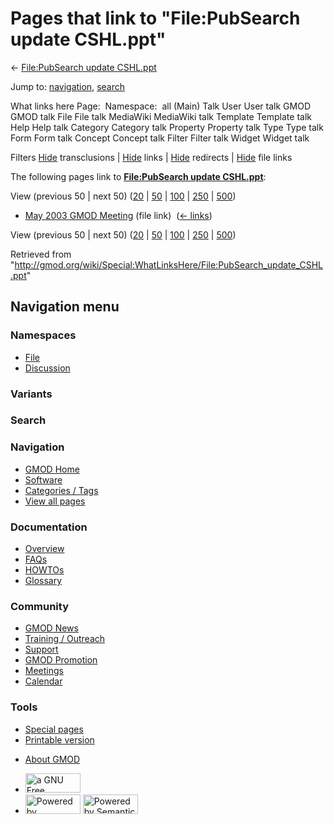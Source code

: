 <div id="mw-page-base" class="noprint">

</div>

<div id="mw-head-base" class="noprint">

</div>

<div id="content" class="mw-body" role="main">

<span id="top"></span>

<div id="mw-js-message" style="display:none;">

</div>



# <span dir="auto">Pages that link to "File:PubSearch update CSHL.ppt"</span>

<div id="bodyContent">

<div id="contentSub">

← [File:PubSearch update
CSHL.ppt](/wiki/File:PubSearch_update_CSHL.ppt "File:PubSearch update CSHL.ppt")

</div>

<div id="jump-to-nav" class="mw-jump">

Jump to: [navigation](#mw-navigation), [search](#p-search)

</div>

<div id="mw-content-text">

What links here Page:  Namespace:  all (Main) Talk User User talk GMOD
GMOD talk File File talk MediaWiki MediaWiki talk Template Template talk
Help Help talk Category Category talk Property Property talk Type Type
talk Form Form talk Concept Concept talk Filter Filter talk Widget
Widget talk

Filters
[Hide](/mediawiki/index.php?title=Special:WhatLinksHere/File:PubSearch_update_CSHL.ppt&hidetrans=1 "Special:WhatLinksHere/File:PubSearch update CSHL.ppt")
transclusions \|
[Hide](/mediawiki/index.php?title=Special:WhatLinksHere/File:PubSearch_update_CSHL.ppt&hidelinks=1 "Special:WhatLinksHere/File:PubSearch update CSHL.ppt")
links \|
[Hide](/mediawiki/index.php?title=Special:WhatLinksHere/File:PubSearch_update_CSHL.ppt&hideredirs=1 "Special:WhatLinksHere/File:PubSearch update CSHL.ppt")
redirects \|
[Hide](/mediawiki/index.php?title=Special:WhatLinksHere/File:PubSearch_update_CSHL.ppt&hideimages=1 "Special:WhatLinksHere/File:PubSearch update CSHL.ppt")
file links

The following pages link to **[File:PubSearch update
CSHL.ppt](/wiki/File:PubSearch_update_CSHL.ppt "File:PubSearch update CSHL.ppt")**:

View (previous 50 \| next 50)
([20](/mediawiki/index.php?title=Special:WhatLinksHere/File:PubSearch_update_CSHL.ppt&limit=20 "Special:WhatLinksHere/File:PubSearch update CSHL.ppt")
\|
[50](/mediawiki/index.php?title=Special:WhatLinksHere/File:PubSearch_update_CSHL.ppt&limit=50 "Special:WhatLinksHere/File:PubSearch update CSHL.ppt")
\|
[100](/mediawiki/index.php?title=Special:WhatLinksHere/File:PubSearch_update_CSHL.ppt&limit=100 "Special:WhatLinksHere/File:PubSearch update CSHL.ppt")
\|
[250](/mediawiki/index.php?title=Special:WhatLinksHere/File:PubSearch_update_CSHL.ppt&limit=250 "Special:WhatLinksHere/File:PubSearch update CSHL.ppt")
\|
[500](/mediawiki/index.php?title=Special:WhatLinksHere/File:PubSearch_update_CSHL.ppt&limit=500 "Special:WhatLinksHere/File:PubSearch update CSHL.ppt"))

- [May 2003 GMOD
  Meeting](/wiki/May_2003_GMOD_Meeting "May 2003 GMOD Meeting") (file
  link) ‎ <span class="mw-whatlinkshere-tools">([←
  links](/mediawiki/index.php?title=Special:WhatLinksHere&target=May+2003+GMOD+Meeting "Special:WhatLinksHere"))</span>

View (previous 50 \| next 50)
([20](/mediawiki/index.php?title=Special:WhatLinksHere/File:PubSearch_update_CSHL.ppt&limit=20 "Special:WhatLinksHere/File:PubSearch update CSHL.ppt")
\|
[50](/mediawiki/index.php?title=Special:WhatLinksHere/File:PubSearch_update_CSHL.ppt&limit=50 "Special:WhatLinksHere/File:PubSearch update CSHL.ppt")
\|
[100](/mediawiki/index.php?title=Special:WhatLinksHere/File:PubSearch_update_CSHL.ppt&limit=100 "Special:WhatLinksHere/File:PubSearch update CSHL.ppt")
\|
[250](/mediawiki/index.php?title=Special:WhatLinksHere/File:PubSearch_update_CSHL.ppt&limit=250 "Special:WhatLinksHere/File:PubSearch update CSHL.ppt")
\|
[500](/mediawiki/index.php?title=Special:WhatLinksHere/File:PubSearch_update_CSHL.ppt&limit=500 "Special:WhatLinksHere/File:PubSearch update CSHL.ppt"))

</div>

<div class="printfooter">

Retrieved from
"<http://gmod.org/wiki/Special:WhatLinksHere/File:PubSearch_update_CSHL.ppt>"

</div>

<div id="catlinks" class="catlinks catlinks-allhidden">

</div>

<div class="visualClear">

</div>

</div>

</div>

<div id="mw-navigation">

## Navigation menu

<div id="mw-head">



<div id="left-navigation">

<div id="p-namespaces" class="vectorTabs" role="navigation"
aria-labelledby="p-namespaces-label">

### Namespaces

- <span id="ca-nstab-image"><a href="/wiki/File:PubSearch_update_CSHL.ppt" accesskey="c"
  title="View the file page [c]">File</a></span>
- <span id="ca-talk"><a
  href="/mediawiki/index.php?title=File_talk:PubSearch_update_CSHL.ppt&amp;action=edit&amp;redlink=1"
  accesskey="t"
  title="Discussion about the content page [t]">Discussion</a></span>

</div>

<div id="p-variants" class="vectorMenu emptyPortlet" role="navigation"
aria-labelledby="p-variants-label">

### 

### Variants[](#)

<div class="menu">

</div>

</div>

</div>

<div id="right-navigation">





</div>

<div id="p-search" role="search">

### Search

<div id="simpleSearch">

</div>

</div>

</div>

</div>

<div id="mw-panel">

<div id="p-logo" role="banner">

<a href="/wiki/Main_Page"
style="background-image: url(http://gmod.org/images/GMOD-cogs.png);"
title="Visit the main page"></a>

</div>

<div id="p-Navigation" class="portal" role="navigation"
aria-labelledby="p-Navigation-label">

### Navigation

<div class="body">

- <span id="n-GMOD-Home">[GMOD Home](/wiki/Main_Page)</span>
- <span id="n-Software">[Software](/wiki/GMOD_Components)</span>
- <span id="n-Categories-.2F-Tags">[Categories /
  Tags](/wiki/Categories)</span>
- <span id="n-View-all-pages">[View all
  pages](/wiki/Special:AllPages)</span>

</div>

</div>

<div id="p-Documentation" class="portal" role="navigation"
aria-labelledby="p-Documentation-label">

### Documentation

<div class="body">

- <span id="n-Overview">[Overview](/wiki/Overview)</span>
- <span id="n-FAQs">[FAQs](/wiki/Category:FAQ)</span>
- <span id="n-HOWTOs">[HOWTOs](/wiki/Category:HOWTO)</span>
- <span id="n-Glossary">[Glossary](/wiki/Glossary)</span>

</div>

</div>

<div id="p-Community" class="portal" role="navigation"
aria-labelledby="p-Community-label">

### Community

<div class="body">

- <span id="n-GMOD-News">[GMOD News](/wiki/GMOD_News)</span>
- <span id="n-Training-.2F-Outreach">[Training /
  Outreach](/wiki/Training_and_Outreach)</span>
- <span id="n-Support">[Support](/wiki/Support)</span>
- <span id="n-GMOD-Promotion">[GMOD
  Promotion](/wiki/GMOD_Promotion)</span>
- <span id="n-Meetings">[Meetings](/wiki/Meetings)</span>
- <span id="n-Calendar">[Calendar](/wiki/Calendar)</span>

</div>

</div>

<div id="p-tb" class="portal" role="navigation"
aria-labelledby="p-tb-label">

### Tools

<div class="body">

- <span id="t-specialpages"><a href="/wiki/Special:SpecialPages" accesskey="q"
  title="A list of all special pages [q]">Special pages</a></span>
- <span id="t-print"><a
  href="/mediawiki/index.php?title=Special:WhatLinksHere/File:PubSearch_update_CSHL.ppt&amp;printable=yes"
  rel="alternate" accesskey="p"
  title="Printable version of this page [p]">Printable version</a></span>

</div>

</div>

</div>

</div>

<div id="footer" role="contentinfo">

- <span id="footer-places-about">[About
  GMOD](/wiki/GMOD:About "GMOD:About")</span>

<!-- -->

- <span id="footer-copyrightico">[<img src="http://www.gnu.org/graphics/gfdl-logo-small.png" width="88"
  height="31" alt="a GNU Free Documentation License" />](http://www.gnu.org/licenses/fdl-1.3.html)</span>
- <span id="footer-poweredbyico">[<img src="/mediawiki/skins/common/images/poweredby_mediawiki_88x31.png"
  width="88" height="31" alt="Powered by MediaWiki" />](//www.mediawiki.org/)
  [<img
  src="/mediawiki/extensions/SemanticMediaWiki/includes/../resources/images/smw_button.png"
  width="88" height="31" alt="Powered by Semantic MediaWiki" />](https://www.semantic-mediawiki.org/wiki/Semantic_MediaWiki)</span>

<div style="clear:both">

</div>

</div>
